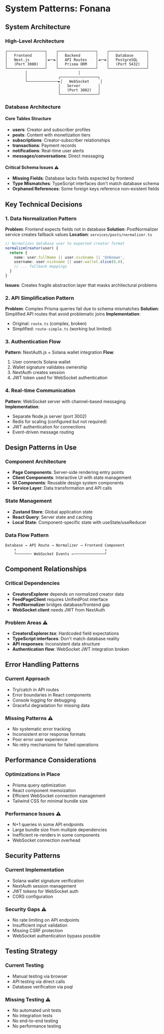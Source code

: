 # System Patterns: Fonana

## System Architecture

### High-Level Architecture
```
┌─────────────────┐    ┌─────────────────┐    ┌─────────────────┐
│   Frontend      │    │   Backend       │    │   Database      │
│   Next.js       │◄──►│   API Routes    │◄──►│   PostgreSQL    │
│   (Port 3000)   │    │   Prisma ORM    │    │   (Port 5432)   │
└─────────────────┘    └─────────────────┘    └─────────────────┘
         │                       │                       
         │              ┌─────────────────┐              
         └──────────────►│   WebSocket     │              
                        │   Server        │              
                        │   (Port 3002)   │              
                        └─────────────────┘              
```

### Database Architecture

#### Core Tables Structure
- **users**: Creator and subscriber profiles
- **posts**: Content with monetization tiers
- **subscriptions**: Creator-subscriber relationships
- **transactions**: Payment records
- **notifications**: Real-time user alerts
- **messages/conversations**: Direct messaging

#### Critical Schema Issues ⚠️
- **Missing Fields**: Database lacks fields expected by frontend
- **Type Mismatches**: TypeScript interfaces don't match database schema
- **Orphaned References**: Some foreign keys reference non-existent fields

## Key Technical Decisions

### 1. Data Normalization Pattern
**Problem**: Frontend expects fields not in database
**Solution**: PostNormalizer service creates fallback values
**Location**: `services/posts/normalizer.ts`

```typescript
// Normalizes database user to expected creator format
normalizeCreator(user) {
  return {
    name: user.fullName || user.nickname || 'Unknown',
    username: user.nickname || user.wallet.slice(0,6),
    // ... fallback mappings
  }
}
```

**Issues**: Creates fragile abstraction layer that masks architectural problems

### 2. API Simplification Pattern
**Problem**: Complex Prisma queries fail due to schema mismatches
**Solution**: Simplified API routes that avoid problematic joins
**Implementation**: 
- Original: `route.ts` (complex, broken)
- Simplified: `route-simple.ts` (working but limited)

### 3. Authentication Flow
**Pattern**: NextAuth.js + Solana wallet integration
**Flow**:
1. User connects Solana wallet
2. Wallet signature validates ownership
3. NextAuth creates session
4. JWT token used for WebSocket authentication

### 4. Real-time Communication
**Pattern**: WebSocket server with channel-based messaging
**Implementation**:
- Separate Node.js server (port 3002)
- Redis for scaling (configured but not required)
- JWT authentication for connections
- Event-driven message routing

## Design Patterns in Use

### Component Architecture
- **Page Components**: Server-side rendering entry points
- **Client Components**: Interactive UI with state management
- **UI Components**: Reusable design system components
- **Service Layer**: Data transformation and API calls

### State Management
- **Zustand Store**: Global application state
- **React Query**: Server state and caching
- **Local State**: Component-specific state with useState/useReducer

### Data Flow Pattern
```
Database → API Route → Normalizer → Frontend Component
    ↑                                        ↓
    └─────── WebSocket Events ←──────────────┘
```

## Component Relationships

### Critical Dependencies
- **CreatorsExplorer** depends on normalized creator data
- **FeedPageClient** requires UnifiedPost interface
- **PostNormalizer** bridges database/frontend gap
- **WebSocket client** needs JWT from NextAuth

### Problem Areas ⚠️
- **CreatorsExplorer.tsx**: Hardcoded field expectations
- **TypeScript interfaces**: Don't match database reality
- **API responses**: Inconsistent data structure
- **Authentication flow**: WebSocket JWT integration broken

## Error Handling Patterns

### Current Approach
- Try/catch in API routes
- Error boundaries in React components
- Console logging for debugging
- Graceful degradation for missing data

### Missing Patterns ⚠️
- No systematic error tracking
- Inconsistent error response formats
- Poor error user experience
- No retry mechanisms for failed operations

## Performance Considerations

### Optimizations in Place
- Prisma query optimization
- React component memoization
- Efficient WebSocket connection management
- Tailwind CSS for minimal bundle size

### Performance Issues ⚠️
- N+1 queries in some API endpoints
- Large bundle size from multiple dependencies
- Inefficient re-renders in some components
- WebSocket connection overhead

## Security Patterns

### Current Implementation
- Solana wallet signature verification
- NextAuth session management
- JWT tokens for WebSocket auth
- CORS configuration

### Security Gaps ⚠️
- No rate limiting on API endpoints
- Insufficient input validation
- Missing CSRF protection
- WebSocket authentication bypass possible

## Testing Strategy

### Current Testing
- Manual testing via browser
- API testing via direct calls
- Database verification via psql

### Missing Testing ⚠️
- No automated unit tests
- No integration tests
- No end-to-end testing
- No performance testing 